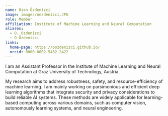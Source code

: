 ```yaml
---
name: Ozan Özdenizci
image: images/oezdenizci.JPG
role: Member
affiliation: Institute of Machine Learning and Neural Computation
aliases:
  - O. Özdenizci
  - O Özdenizci
links:
  home-page: https://oozdenizci.github.io/
  orcid: 0000-0002-5432-2422
---
```


I am an Assistant Professor in the Institute of Machine Learning and Neural Computation at Graz University of Technology, Austria.

My research aims to address robustness, safety, and resource-efficiency of machine learning. I am mainly working on parsimonious and efficient deep learning algorithms that integrate security and privacy considerations to build reliable AI systems. These methods are widely applicable for learning-based computing across various domains, such as computer vision, autonomously learning systems, and neural engineering.
